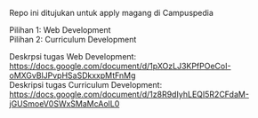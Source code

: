 Repo ini ditujukan untuk apply magang di Campuspedia

Pilihan 1: Web Development <br>
Pilihan 2: Curriculum Development

Deskrpsi tugas Web Development: https://docs.google.com/document/d/1pXOzLJ3KPfPOeCoI-oMXGvBlJPvpHSaSDkxxpMtFnMg <br>
Deskripsi tugas Curriculum Development: https://docs.google.com/document/d/1z8R9dIyhLEQI5R2CFdaM-jGUSmoeV0SWxSMaMcAolL0
